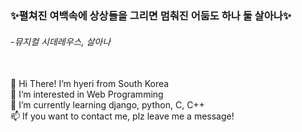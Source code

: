 <h3>✨펼쳐진 여백속에 상상들을 그리면 멈춰진 어둠도 하나 둘 살아나✨</h3>
<h6>  -뮤지컬 시데레우스, 살아나</h6><br>
👋 Hi There! I’m hyeri from South Korea<br>
👀 I’m interested in Web Programming<br>
🌱 I’m currently learning django, python, C, C++<br>
📫 If you want to contact me, plz leave me a message!<br>

<!---
autumndr3ams/autumndr3ams is a ✨ special ✨ repository because its `README.md` (this file) appears on your GitHub profile.
You can click the Preview link to take a look at your changes.
--->
